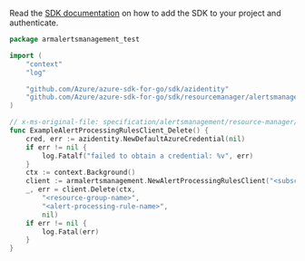 Read the [SDK documentation](https://github.com/Azure/azure-sdk-for-go/blob/sdk%2Fresourcemanager%2Falertsmanagement%2Farmalertsmanagement%2Fv0.3.0/sdk/resourcemanager/alertsmanagement/armalertsmanagement/README.md) on how to add the SDK to your project and authenticate.

```go
package armalertsmanagement_test

import (
	"context"
	"log"

	"github.com/Azure/azure-sdk-for-go/sdk/azidentity"
	"github.com/Azure/azure-sdk-for-go/sdk/resourcemanager/alertsmanagement/armalertsmanagement"
)

// x-ms-original-file: specification/alertsmanagement/resource-manager/Microsoft.AlertsManagement/stable/2021-08-08/examples/AlertProcessingRules_Delete.json
func ExampleAlertProcessingRulesClient_Delete() {
	cred, err := azidentity.NewDefaultAzureCredential(nil)
	if err != nil {
		log.Fatalf("failed to obtain a credential: %v", err)
	}
	ctx := context.Background()
	client := armalertsmanagement.NewAlertProcessingRulesClient("<subscription-id>", cred, nil)
	_, err = client.Delete(ctx,
		"<resource-group-name>",
		"<alert-processing-rule-name>",
		nil)
	if err != nil {
		log.Fatal(err)
	}
}
```
